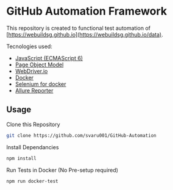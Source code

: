 # GitHub Automation Framework



This repository is created to functional test automation of [https://webuildsg.github.io](https://webuildsg.github.io/data).

Tecnologies used:
- [JavaScript (ECMAScript 6)](http://es6-features.org/#Constants)
- [Page Object Model](https://medium.com/tech-tajawal/page-object-model-pom-design-pattern-f9588630800b)
- [WebDriver.io](https://webdriver.io)
- [Docker](https://docker.com)
- [Selenium for docker](https://github.com/SeleniumHQ/docker-selenium)
- [Allure Reporter](https://docs.qameta.io/allure/)



## Usage

Clone this Repository

```sh
git clone https://github.com/svaru001/GitHub-Automation
```

Install Dependancies

```sh
npm install
```

Run Tests in Docker (No Pre-setup required)

```sh
npm run docker-test
```